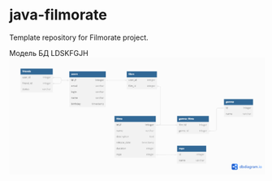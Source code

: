 # java-filmorate
Template repository for Filmorate project.

Модель БД LDSKFGJH
![alt text](https://github.com/SkipBeer/java-filmorate/blob/add-database/schema.png)

